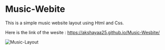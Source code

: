 # Music-Webite

This is a simple music website layout using Html and Css.

Here is the link of the wesite :  https://akshayaa25.github.io/Music-Wesbite/

![Music-Layout](https://user-images.githubusercontent.com/92520985/210959483-5e8d5018-fbf9-4a14-abdb-757fcfece768.png)
